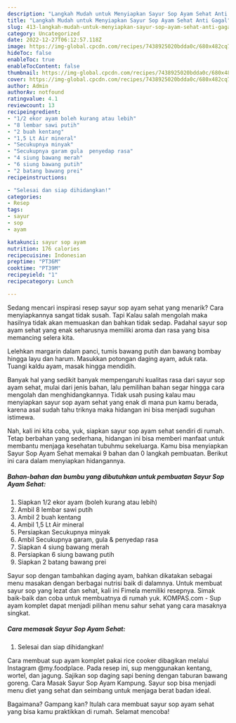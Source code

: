 ```yaml
---
description: "Langkah Mudah untuk Menyiapkan Sayur Sop Ayam Sehat Anti Gagal"
title: "Langkah Mudah untuk Menyiapkan Sayur Sop Ayam Sehat Anti Gagal"
slug: 413-langkah-mudah-untuk-menyiapkan-sayur-sop-ayam-sehat-anti-gagal
category: Uncategorized
date: 2022-12-27T06:12:57.118Z
image: https://img-global.cpcdn.com/recipes/7438925020bdda0c/680x482cq70/sayur-sop-ayam-sehat-foto-resep-utama.jpg
hideToc: false
enableToc: true
enableTocContent: false
thumbnail: https://img-global.cpcdn.com/recipes/7438925020bdda0c/680x482cq70/sayur-sop-ayam-sehat-foto-resep-utama.jpg
cover: https://img-global.cpcdn.com/recipes/7438925020bdda0c/680x482cq70/sayur-sop-ayam-sehat-foto-resep-utama.jpg
author: Admin
authorAv: notfound
ratingvalue: 4.1
reviewcount: 13
recipeingredient:
- "1/2 ekor ayam boleh kurang atau lebih"
- "8 lembar sawi putih"
- "2 buah kentang"
- "1,5 Lt Air mineral"
- "Secukupnya minyak"
- "Secukupnya garam gula  penyedap rasa"
- "4 siung bawang merah"
- "6 siung bawang putih"
- "2 batang bawang prei"
recipeinstructions:

- "Selesai dan siap dihidangkan!"
categories:
- Resep
tags:
- sayur
- sop
- ayam

katakunci: sayur sop ayam 
nutrition: 176 calories
recipecuisine: Indonesian
preptime: "PT36M"
cooktime: "PT39M"
recipeyield: "1"
recipecategory: Lunch

---
```



Sedang mencari inspirasi resep sayur sop ayam sehat yang menarik? Cara menyiapkannya sangat tidak susah. Tapi Kalau salah mengolah maka hasilnya tidak akan memuaskan dan bahkan tidak sedap. Padahal sayur sop ayam sehat yang enak seharusnya memiliki aroma dan rasa yang bisa memancing selera kita.


Lelehkan margarin dalam panci, tumis bawang putih dan bawang bombay hingga layu dan harum. Masukkan potongan daging ayam, aduk rata. Tuangi kaldu ayam, masak hingga mendidih.

Banyak hal yang sedikit banyak mempengaruhi kualitas rasa dari sayur sop ayam sehat, mulai dari jenis bahan, lalu pemilihan bahan segar hingga cara mengolah dan menghidangkannya. Tidak usah pusing kalau mau menyiapkan sayur sop ayam sehat yang enak di mana pun kamu berada, karena asal sudah tahu triknya maka hidangan ini bisa menjadi suguhan istimewa.


Nah, kali ini kita coba, yuk, siapkan sayur sop ayam sehat sendiri di rumah. Tetap berbahan yang sederhana, hidangan ini bisa memberi manfaat untuk membantu menjaga kesehatan tubuhmu sekeluarga. Kamu bisa menyiapkan Sayur Sop Ayam Sehat memakai 9 bahan dan 0 langkah pembuatan. Berikut ini cara dalam menyiapkan hidangannya.

<!--inarticleads1-->

##### Bahan-bahan dan bumbu yang dibutuhkan untuk pembuatan Sayur Sop Ayam Sehat:

1. Siapkan 1/2 ekor ayam (boleh kurang atau lebih)
1. Ambil 8 lembar sawi putih
1. Ambil 2 buah kentang
1. Ambil 1,5 Lt Air mineral
1. Persiapkan Secukupnya minyak
1. Ambil Secukupnya garam, gula &amp; penyedap rasa
1. Siapkan 4 siung bawang merah
1. Persiapkan 6 siung bawang putih
1. Siapkan 2 batang bawang prei


Sayur sop dengan tambahkan daging ayam, bahkan dikatakan sebagai menu masakan dengan berbagai nutrisi baik di dalamnya. Untuk membuat sayur sop yang lezat dan sehat, kali ini Fimela memiliki resepnya. Simak baik-baik dan coba untuk membuatnya di rumah yuk. KOMPAS.com - Sup ayam komplet dapat menjadi pilihan menu sahur sehat yang cara masaknya singkat. 

<!--inarticleads2-->

##### Cara memasak Sayur Sop Ayam Sehat:


1. Selesai dan siap dihidangkan!

Cara membuat sup ayam komplet pakai rice cooker dibagikan melalui Instagram @my.foodplace. Pada resep ini, sup menggunakan kentang, wortel, dan jagung. Sajikan sop daging sapi bening dengan taburan bawang goreng. Cara Masak Sayur Sop Ayam Kampung. Sayur sop bisa menjadi menu diet yang sehat dan seimbang untuk menjaga berat badan ideal. 

Bagaimana? Gampang kan? Itulah cara membuat sayur sop ayam sehat yang bisa kamu praktikkan di rumah. Selamat mencoba!
